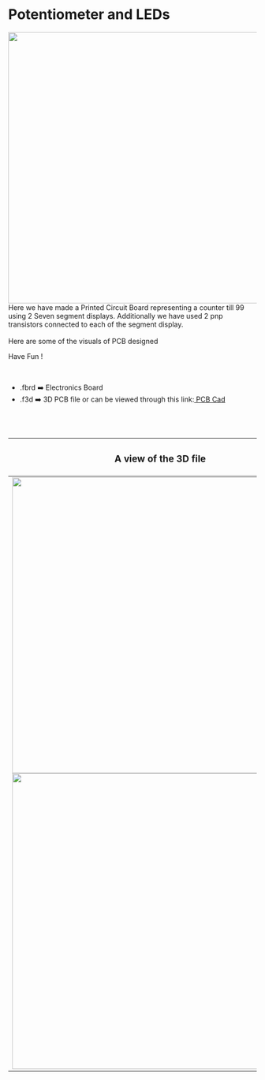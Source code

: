 <h1>Potentiometer and LEDs</h1>

<div>
   <img width=550 align=right src="https://github.com/Curovearth/Dive-into-Electronics/blob/main/PCB%20Designs/18-Shift%20Register/img1.jpg"/>
   <p>Here we have made a Printed Circuit Board representing a counter till 99 using 2 Seven segment displays. Additionally we have used 2 pnp transistors connected to each of the segment display.
  <br><br>Here are some of the visuals of PCB designed<br>
        
   Have Fun !
  </p>
<br>

   - .fbrd ➡️ Electronics Board
   - .f3d  ➡️ 3D PCB file or can be viewed through this link:<a href="https://a360.co/3HJ2Zqd"> PCB Cad</a>
   
   
<br> <br> 
<div align=center>
   
| <h3>A view of the 3D file</h2> | <h3>Schematic Diagram for PCB</h3> |      
| --- | --- |
| <img width=600 align=center src="https://github.com/Curovearth/Dive-into-Electronics/blob/main/PCB%20Designs/18-Shift%20Register/img2.png"/><br><img width=600 align=center src="https://github.com/Curovearth/Dive-into-Electronics/blob/main/PCB%20Designs/18-Shift%20Register/img3.png"/> |    <img width="400" src="https://github.com/Curovearth/Dive-into-Electronics/blob/main/PCB%20Designs/18-Shift%20Register/PCB%20view.png"> | 
 
</div>

 
